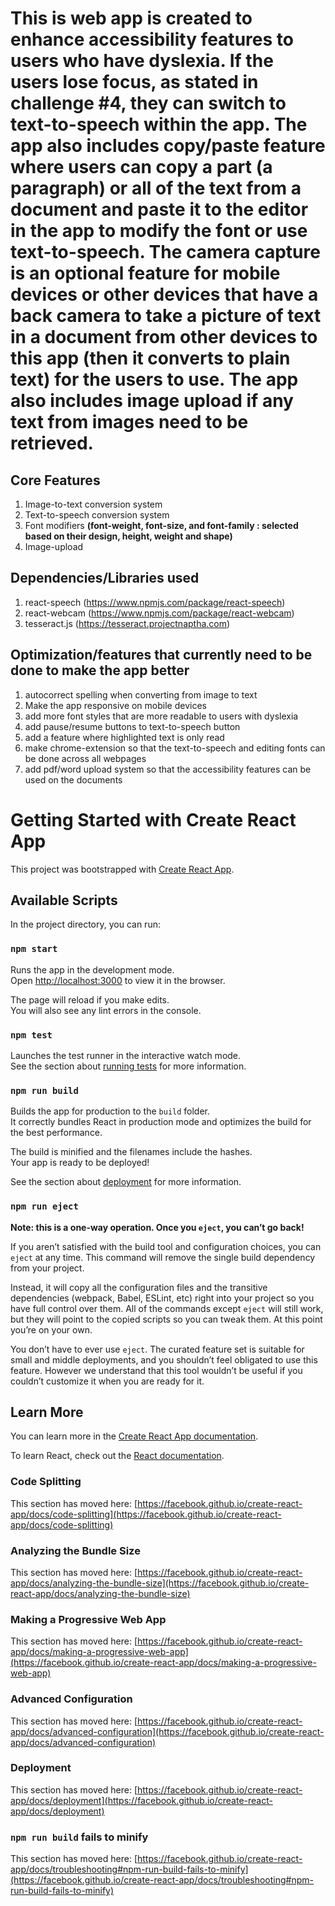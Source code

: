 # This is web app is created to enhance accessibility features to users who have dyslexia. If the users lose focus, as stated in challenge #4, they can switch to text-to-speech within the app. The app also includes copy/paste feature where users can copy a part (a paragraph) or all of the text from a document and paste it to the editor in the app to modify the font or use text-to-speech. The camera capture is an optional feature for mobile devices or other devices that have a back camera to take a picture of text in a document from other devices to this app (then it converts to plain text) for the users to use. The app also includes image upload if any text from images need to be retrieved.

## Core Features
1) Image-to-text conversion system
2) Text-to-speech conversion system
3) Font modifiers **(font-weight, font-size, and font-family : selected based on their design, height, weight and shape)**
4) Image-upload

## Dependencies/Libraries used
1) react-speech (https://www.npmjs.com/package/react-speech)
2) react-webcam (https://www.npmjs.com/package/react-webcam)
3) tesseract.js (https://tesseract.projectnaptha.com)

## Optimization/features that currently need to be done to make the app better
1) autocorrect spelling when converting from image to text
2) Make the app responsive on mobile devices
3) add more font styles that are more readable to users with dyslexia
4) add pause/resume buttons to text-to-speech button
5) add a feature where highlighted text is only read
6) make chrome-extension so that the text-to-speech and editing fonts can be done across all webpages
7) add pdf/word upload system so that the accessibility features can be used on the documents


# Getting Started with Create React App

This project was bootstrapped with [Create React App](https://github.com/facebook/create-react-app).

## Available Scripts

In the project directory, you can run:

### `npm start`

Runs the app in the development mode.\
Open [http://localhost:3000](http://localhost:3000) to view it in the browser.

The page will reload if you make edits.\
You will also see any lint errors in the console.

### `npm test`

Launches the test runner in the interactive watch mode.\
See the section about [running tests](https://facebook.github.io/create-react-app/docs/running-tests) for more information.

### `npm run build`

Builds the app for production to the `build` folder.\
It correctly bundles React in production mode and optimizes the build for the best performance.

The build is minified and the filenames include the hashes.\
Your app is ready to be deployed!

See the section about [deployment](https://facebook.github.io/create-react-app/docs/deployment) for more information.

### `npm run eject`

**Note: this is a one-way operation. Once you `eject`, you can’t go back!**

If you aren’t satisfied with the build tool and configuration choices, you can `eject` at any time. This command will remove the single build dependency from your project.

Instead, it will copy all the configuration files and the transitive dependencies (webpack, Babel, ESLint, etc) right into your project so you have full control over them. All of the commands except `eject` will still work, but they will point to the copied scripts so you can tweak them. At this point you’re on your own.

You don’t have to ever use `eject`. The curated feature set is suitable for small and middle deployments, and you shouldn’t feel obligated to use this feature. However we understand that this tool wouldn’t be useful if you couldn’t customize it when you are ready for it.

## Learn More

You can learn more in the [Create React App documentation](https://facebook.github.io/create-react-app/docs/getting-started).

To learn React, check out the [React documentation](https://reactjs.org/).

### Code Splitting

This section has moved here: [https://facebook.github.io/create-react-app/docs/code-splitting](https://facebook.github.io/create-react-app/docs/code-splitting)

### Analyzing the Bundle Size

This section has moved here: [https://facebook.github.io/create-react-app/docs/analyzing-the-bundle-size](https://facebook.github.io/create-react-app/docs/analyzing-the-bundle-size)

### Making a Progressive Web App

This section has moved here: [https://facebook.github.io/create-react-app/docs/making-a-progressive-web-app](https://facebook.github.io/create-react-app/docs/making-a-progressive-web-app)

### Advanced Configuration

This section has moved here: [https://facebook.github.io/create-react-app/docs/advanced-configuration](https://facebook.github.io/create-react-app/docs/advanced-configuration)

### Deployment

This section has moved here: [https://facebook.github.io/create-react-app/docs/deployment](https://facebook.github.io/create-react-app/docs/deployment)

### `npm run build` fails to minify

This section has moved here: [https://facebook.github.io/create-react-app/docs/troubleshooting#npm-run-build-fails-to-minify](https://facebook.github.io/create-react-app/docs/troubleshooting#npm-run-build-fails-to-minify)
